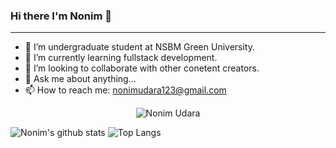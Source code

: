 ### Hi there I'm Nonim 👋

<hr>

- 🔭 I’m undergraduate student at NSBM Green University.
- 🌱 I’m currently learning fullstack development.
- 👯 I’m looking to collaborate with other conetent creators.
- 💬 Ask me about anything...
- 📫 How to reach me: nonimudara123@gmail.com


<p align="center"> <img src="https://komarev.com/ghpvc/?username=Nonim-Udara&color=blue" alt="Nonim Udara" /> </p>


![Nonim's github stats](https://github-readme-stats.vercel.app/api?username=NonimUdara&theme=tokyonight&show_icons=true&hide=["issues"])
![Top Langs](https://github-readme-stats.vercel.app/api/top-langs/?username=NonimUdara&theme=tokyonight&layout=compact)
